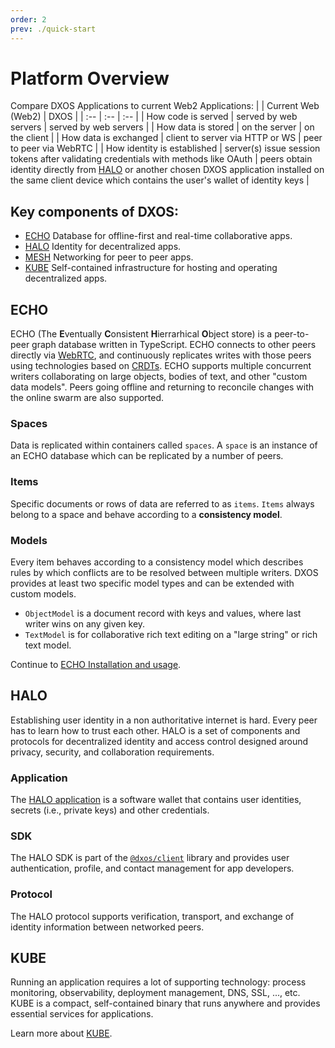 ```yaml
---
order: 2
prev: ./quick-start
---
```


# Platform Overview

Compare DXOS Applications to current Web2 Applications:
| | Current Web (Web2) | DXOS |
| :-- | :-- | :-- |
| How code is served | served by web servers | served by web servers |
| How data is stored | on the server | on the client |
| How data is exchanged | client to server via HTTP or WS | peer to peer via WebRTC |
| How identity is established | server(s) issue session tokens after validating credentials with methods like OAuth | peers obtain identity directly from [HALO]() or another chosen DXOS application installed on the same client device which contains the user's wallet of identity keys |

## Key components of DXOS:

*   [ECHO](#echo) Database for offline-first and real-time collaborative apps.
*   [HALO](#halo) Identity for decentralized apps.
*   [MESH](#mesh) Networking for peer to peer apps.
*   [KUBE](#kube) Self-contained infrastructure for hosting and operating decentralized apps.

## ECHO

ECHO (The **E**ventually **C**onsistent **H**ierrarhical **O**bject store) is a peer-to-peer graph database written in TypeScript. ECHO connects to other peers directly via [WebRTC](https://en.wikipedia.org/wiki/WebRTC), and continuously replicates writes with those peers using technologies based on [CRDTs](https://en.wikipedia.org/wiki/Conflict-free_replicated_data_type). ECHO supports multiple concurrent writers collaborating on large objects, bodies of text, and other "custom data models". Peers going offline and returning to reconcile changes with the online swarm are also supported.

### Spaces

Data is replicated within containers called `spaces`. A `space` is an instance of an ECHO database which can be replicated by a number of peers.

### Items

Specific documents or rows of data are referred to as `items`. `Items` always belong to a space and behave according to a **consistency model**.

### Models

Every item behaves according to a consistency model which describes rules by which conflicts are to be resolved between multiple writers. DXOS provides at least two specific model types and can be extended with custom models.

*   `ObjectModel` is a document record with keys and values, where last writer wins on any given key.
*   `TextModel` is for collaborative rich text editing on a "large string" or rich text model.

Continue to [ECHO Installation and usage](echo/installation).

## HALO

Establishing user identity in a non authoritative internet is hard. Every peer has to learn how to trust each other. HALO is a set of components and protocols for decentralized identity and access control designed around privacy, security, and collaboration requirements.

### Application

The [HALO application](https://halo.dxos.org) is a software wallet that contains user identities, secrets (i.e., private keys) and other credentials.

### SDK

The HALO SDK is part of the [`@dxos/client`](https://www.npmjs.com/package/@dxos/client) library and provides user authentication, profile, and contact management for app developers.

### Protocol

The HALO protocol supports verification, transport, and exchange of identity information between networked peers.

## KUBE

Running an application requires a lot of supporting technology: process monitoring, observability, deployment management, DNS, SSL, ..., etc. KUBE is a compact, self-contained binary that runs anywhere and provides essential services for applications.

Learn more about [KUBE](kube).
